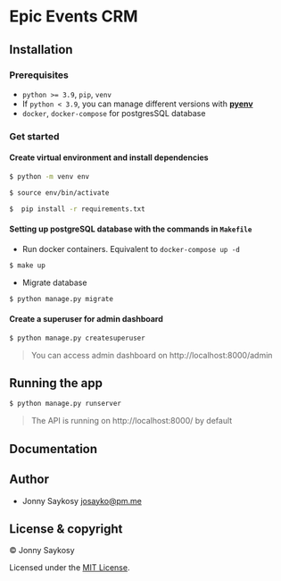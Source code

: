 # Epic Events CRM

## Installation

### Prerequisites

- `python >= 3.9`, `pip`, `venv`
- If `python < 3.9`, you can manage different versions with **[pyenv](https://github.com/pyenv/pyenv)**
- `docker`, `docker-compose` for postgresSQL database

### Get started

#### Create virtual environment and install dependencies

```bash
$ python -m venv env
```

```bash
$ source env/bin/activate
```

```bash
$  pip install -r requirements.txt
```

#### Setting up postgreSQL database with the commands in `Makefile`

- Run docker containers. Equivalent to `docker-compose up -d`

```bash
$ make up
```

- Migrate database

```bash
$ python manage.py migrate
```

#### Create a superuser for admin dashboard

```bash
$ python manage.py createsuperuser
```

> You can access admin dashboard on http://localhost:8000/admin

## Running the app

```bash
$ python manage.py runserver
```

> The API is running on http://localhost:8000/ by default

## Documentation

## Author

- Jonny Saykosy <josayko@pm.me>

## License & copyright

© Jonny Saykosy

Licensed under the [MIT License](LICENSE).

